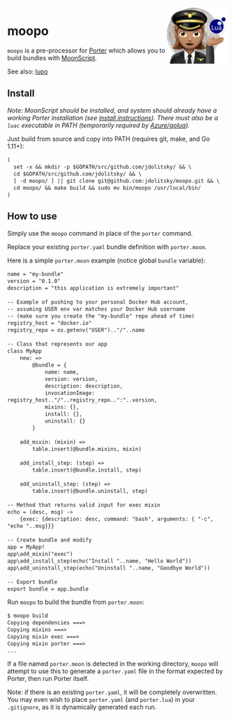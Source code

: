 <img align="right" src="moopo.png" width="140px" />

# moopo

`moopo` is a pre-processor for [Porter](https://porter.sh/) which allows you to build bundles with [MoonScript](https://moonscript.org/).

See also: [lupo](https://github.com/jdolitsky/lupo)

## Install

*Note: MoonScript should be installed, and system should already have a working Porter installation (see [install instructions](https://porter.sh/install/)). There must also be a `luac` executable in PATH (temporarily required by [Azure/golua](https://github.com/Azure/golua)).*

Just build from source and copy into PATH (requires git, make, and Go 1.11+):
```
(
  set -x && mkdir -p $GOPATH/src/github.com/jdolitsky/ && \
  cd $GOPATH/src/github.com/jdolitsky/ && \
  [ -d moopo/ ] || git clone git@github.com:jdolitsky/moopo.git && \
  cd moopo/ && make build && sudo mv bin/moopo /usr/local/bin/
)
```

## How to use

Simply use the `moopo` command in place of the `porter` command.

Replace your existing `porter.yaml` bundle definition with `porter.moon`.

Here is a simple `porter.moon` example (notice global `bundle` variable):
```moon
name = "my-bundle"
version = "0.1.0"
description = "this application is extremely important"

-- Example of pushing to your personal Docker Hub account,
-- assuming USER env var matches your Docker Hub username
-- (make sure you create the "my-bundle" repo ahead of time)
registry_host = "docker.io"
registry_repo = os.getenv("USER").."/"..name

-- Class that represents our app
class MyApp
    new: =>
        @bundle = {
            name: name,
            version: version,
            description: description,
            invocationImage: registry_host.."/"..registry_repo..":"..version,
            mixins: {},
            install: {},
            uninstall: {}
        }

    add_mixin: (mixin) =>
        table.insert(@bundle.mixins, mixin)

    add_install_step: (step) =>
        table.insert(@bundle.install, step)

    add_uninstall_step: (step) =>
        table.insert(@bundle.uninstall, step)

-- Method that returns valid input for exec mixin
echo = (desc, msg) ->
    {exec: {description: desc, command: "bash", arguments: { "-c", "echo "..msg}}}

-- Create bundle and modify
app = MyApp!
app\add_mixin("exec")
app\add_install_step(echo("Install "..name, "Hello World"))
app\add_uninstall_step(echo("Uninstall "..name, "Goodbye World"))

-- Export bundle
export bundle = app.bundle
```

Run `moopo` to build the bundle from `porter.moon`:
```
$ moopo build
Copying dependencies ===>
Copying mixins ===>
Copying mixin exec ===>
Copying mixin porter ===>
...
```

If a file named `porter.moon` is detected in the working directory, `moopo` will attempt to use this to generate a `porter.yaml` file in the format expected by Porter, then run Porter itself.

Note: if there is an existing `porter.yaml`, it will be completely overwritten. You may even wish to place `porter.yaml` (and `porter.lua`) in your `.gitignore`, as it is dynamically generated each run.
